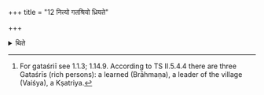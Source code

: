 +++
title = "12 नित्यो गतश्रियो ध्रियते"

+++

<details><summary>थिते</summary>

12. In the case of a Gataśrī[^1] it is always preserved.  

[^1]: For gataśriī see 1.1.3; 1.14.9. According to TS II.5.4.4 there are
three Gataśrīs (rich persons): a learned (Brāhmaṇa), a leader of the village (Vaiśya), a Kṣatriya.
</details>

